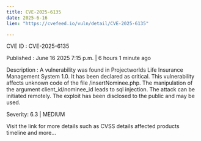 ```yaml
---
title: CVE-2025-6135
date: 2025-6-16
lien: "https://cvefeed.io/vuln/detail/CVE-2025-6135"

---
```


CVE ID : CVE-2025-6135

Published :  June 16
2025
7:15 p.m. | 6 hours
1 minute ago

Description : A vulnerability was found in Projectworlds Life Insurance Management System 1.0. It has been declared as critical. This vulnerability affects unknown code of the file /insertNominee.php. The manipulation of the argument client_id/nominee_id leads to sql injection. The attack can be initiated remotely. The exploit has been disclosed to the public and may be used.

Severity: 6.3 | MEDIUM

Visit the link for more details
such as CVSS details
affected products
timeline
and more...
